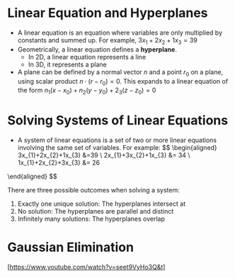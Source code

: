 # Linear Equation and Hyperplanes
- A linear equation is an equation where variables are only multiplied by constants and summed up. For example, $3x_{1}+2x_{2}+1x_{3}=39$
- Geometrically, a linear equation defines a **hyperplane**.
	- In 2D, a linear equation represents a line
	- In 3D, it represents a plane
- A plane can be defined by a normal vector $n$ and a point $r_{0}$ on a plane, using scalar product $n \cdot (r - r_{0}) = 0$. This expands to a linear equation of the form $n_{1}(x-x_{0}) + n_{2}(y-y_{0})+2_{3}(z-z_{0})=0$

# Solving Systems of Linear Equations
- A system of linear equations is a set of two or more linear equations involving the same set of variables. For example:
$$
\begin{aligned}
3x_{1}+2x_{2}+1x_{3} &=39 \\
2x_{1}+3x_{2}+1x_{3} &= 34 \\
1x_{1}+2x_{2}+3x_{3} &= 26

\end{aligned}
$$

There are three possible outcomes when solving a system:
1. Exactly one unique solution: The hyperplanes intersect at 
2. No solution: The hyperplanes are parallel and distinct
3. Infinitely many solutions: The hyperplanes overlap

# Gaussian Elimination
[https://www.youtube.com/watch?v=seet9VyHo3Q&t]
